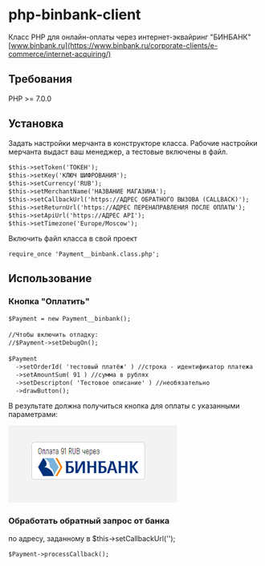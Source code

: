 # php-binbank-client
Класс PHP для онлайн-оплаты через интернет-эквайринг "БИНБАНК" [www.binbank.ru](https://www.binbank.ru/corporate-clients/e-commerce/internet-acquiring/)


## Требования
PHP >= 7.0.0

## Установка
Задать настройки мерчанта в конструкторе класса.
Рабочие настройки мерчанта выдаст ваш менеджер, а тестовые включены в файл.
```
$this->setToken('ТОКЕН');
$this->setKey('КЛЮЧ ШИФРОВАНИЯ');
$this->setCurrency('RUB');
$this->setMerchantName('НАЗВАНИЕ МАГАЗИНА');
$this->setCallbackUrl('https://АДРЕС ОБРАТНОГО ВЫЗОВА (CALLBACK)');
$this->setReturnUrl('https://АДРЕС ПЕРЕНАПРАВЛЕНИЯ ПОСЛЕ ОПЛАТЫ');
$this->setApiUrl('https://АДРЕС API');
$this->setTimezone('Europe/Moscow');
```

Включить файл класса в свой проект
```
require_once 'Payment__binbank.class.php';
```

## Использование
### Кнопка "Оплатить"
```
$Payment = new Payment__binbank();

//Чтобы включить отладку:
//$Payment->setDebugOn();

$Payment
  ->setOrderId( 'тестовый платёж' ) //строка - идентификатор платежа
  ->setAmountSum( 91 ) //сумма в рублях
  ->setDescripton( 'Тестовое описание' ) //необязательно
  ->drawButton();
```
В результате должна получиться кнопка для оплаты с указанными параметрами:

![Screenshot](/screenshot.png)

### Обработать обратный запрос от банка
по адресу, заданному в $this->setCallbackUrl('');
```
$Payment->processCallback();
```

